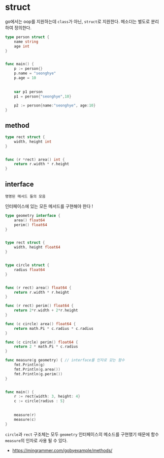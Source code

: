 # struct

go에서는 oop를 지원하는데 `class`가 아닌, `struct`로 지원한다. 메소더는 별도로 분리하여 정의한다.

```go
type person struct {
    name string
    age int
}


func main() {
    p := person{}
    p.name = "seonghye"
    p.age = 10
    
    
    var p1 person
    p1 = person{"seonghye",10}
   
    p2 := person{name:"seonghye", age:10}
}
```





## method

```go
type rect struct {
    width, height int
}


func (r *rect) area() int {
    return r.width * r.height
}
```



## interface

`명명된 메서드 들의 모음`

인터페이스에 있는 모든 메서드를 구현해야 한다 !



```go
type geometry interface {
    area() float64
    perim() float64
}


type rect struct {
    width, height float64
}


type circle struct {
    radius float64
}


func (r rect) area() float64 {
    return r.width * r.height
}

func (r rect) perim() float64 {
	return 2*r.width + 2*r.height
}

func (c circle) area() float64 {
	return math.Pi * c.radius * c.radius
}

func (c circle) perim() float64 {
	return 2 * math.Pi * c.radius
}

func measure(g geometry) { // interface를 인자로 갖는 함수
	fmt.Println(g)
	fmt.Println(g.area())
	fmt.Println(g.perim())
}


func main() {
    r := rect{width: 3, height: 4}
    c := circle{radius : 5}
    
    
    measure(r)
    measure(c)
}
```

`circle`과 `rect` 구조체는 모두 `geometry` 인터페이스의 메소드를 구현했기 때문에 함수 `measure`의 인자로 사용 될 수 있다.



- https://mingrammer.com/gobyexample/methods/